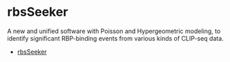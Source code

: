 # rbsSeeker
A new and unified software with Poisson and Hypergeometric modeling, to identify significant RBP-binding events from various kinds of CLIP-seq data.
- [rbsSeeker](#rbsSeeker)